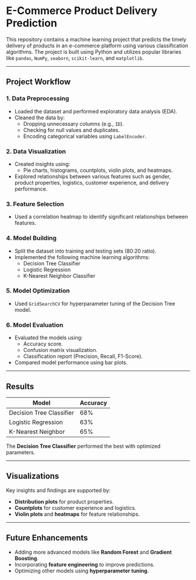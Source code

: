 # E-Commerce Product Delivery Prediction

This repository contains a machine learning project that predicts the timely delivery of products in an e-commerce platform using various classification algorithms. The project is built using Python and utilizes popular libraries like `pandas`, `NumPy`, `seaborn`, `scikit-learn`, and `matplotlib`.

---

## Project Workflow

### 1. Data Preprocessing
- Loaded the dataset and performed exploratory data analysis (EDA).
- Cleaned the data by:
  - Dropping unnecessary columns (e.g., `ID`).
  - Checking for null values and duplicates.
  - Encoding categorical variables using `LabelEncoder`.

### 2. Data Visualization
- Created insights using:
  - Pie charts, histograms, countplots, violin plots, and heatmaps.
- Explored relationships between various features such as gender, product properties, logistics, customer experience, and delivery performance.

### 3. Feature Selection
- Used a correlation heatmap to identify significant relationships between features.

### 4. Model Building
- Split the dataset into training and testing sets (80:20 ratio).
- Implemented the following machine learning algorithms:
  - Decision Tree Classifier
  - Logistic Regression
  - K-Nearest Neighbor Classifier

### 5. Model Optimization
- Used `GridSearchCV` for hyperparameter tuning of the Decision Tree model.

### 6. Model Evaluation
- Evaluated the models using:
  - Accuracy score.
  - Confusion matrix visualization.
  - Classification report (Precision, Recall, F1-Score).
- Compared model performance using bar plots.

---

## Results

| Model                     | Accuracy |
|---------------------------|----------|
| Decision Tree Classifier  | 68%      |
| Logistic Regression       | 63%      |
| K-Nearest Neighbor        | 65%      |

The **Decision Tree Classifier** performed the best with optimized parameters.

---

## Visualizations
Key insights and findings are supported by:
- **Distribution plots** for product properties.
- **Countplots** for customer experience and logistics.
- **Violin plots** and **heatmaps** for feature relationships.

---

## Future Enhancements
- Adding more advanced models like **Random Forest** and **Gradient Boosting**.
- Incorporating **feature engineering** to improve predictions.
- Optimizing other models using **hyperparameter tuning**.

